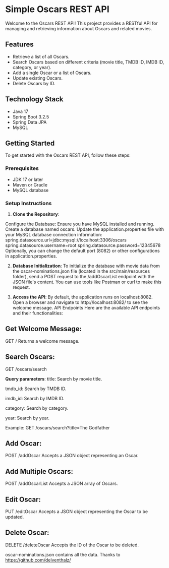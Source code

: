 # Simple Oscars REST API

Welcome to the Oscars REST API! This project provides a RESTful API for managing and retrieving information about Oscars and related movies.

## Features
- Retrieve a list of all Oscars.
- Search Oscars based on different criteria (movie title, TMDB ID, IMDB ID, category, or year).
- Add a single Oscar or a list of Oscars.
- Update existing Oscars.
- Delete Oscars by ID.

## Technology Stack
- Java 17
- Spring Boot 3.2.5
- Spring Data JPA
- MySQL

## Getting Started
To get started with the Oscars REST API, follow these steps:

### Prerequisites
- JDK 17 or later
- Maven or Gradle
- MySQL database

### Setup Instructions
1. **Clone the Repository**:
   
Configure the Database:
Ensure you have MySQL installed and running.
Create a database named oscars.
Update the application.properties file with your MySQL database connection information:
spring.datasource.url=jdbc:mysql://localhost:3306/oscars
spring.datasource.username=root
spring.datasource.password=12345678
Optionally, you can change the default port (8082) or other configurations in application.properties.

2. **Database Initialization**:
To initialize the database with movie data from the oscar-nominations.json file (located in the src/main/resources folder), send a POST request to the /addOscarList endpoint with the JSON file's content.
You can use tools like Postman or curl to make this request.

3. **Access the API**:
By default, the application runs on localhost:8082. Open a browser and navigate to http://localhost:8082/ to see the welcome message.
API Endpoints
Here are the available API endpoints and their functionalities:

## Get Welcome Message:
GET /
Returns a welcome message.
## Search Oscars:
GET /oscars/search

**Query parameters**:
title: Search by movie title.

tmdb_id: Search by TMDB ID.

imdb_id: Search by IMDB ID.

category: Search by category.

year: Search by year.

Example: GET /oscars/search?title=The Godfather
## Add Oscar:
POST /addOscar
Accepts a JSON object representing an Oscar.
## Add Multiple Oscars:
POST /addOscarList
Accepts a JSON array of Oscars.
## Edit Oscar:
PUT /editOscar
Accepts a JSON object representing the Oscar to be updated.
## Delete Oscar:
DELETE /deleteOscar
Accepts the ID of the Oscar to be deleted.


oscar-nominations.json contains all the data. Thanks to https://github.com/delventhalz/
